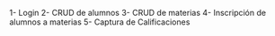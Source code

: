1- Login
2- CRUD de alumnos
3- CRUD de materias
4- Inscripción de alumnos a materias
5- Captura de Calificaciones